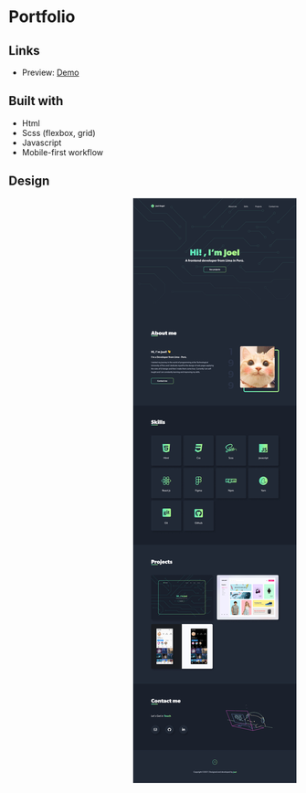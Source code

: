 
# **Portfolio**

## **Links**

- Preview: [Demo](https://joel-portfolio-website.netlify.app/#about)

## **Built with**

- Html
- Scss (flexbox, grid)
- Javascript
- Mobile-first workflow

## **Design**


<div  align="center" >
  <img align="right"  style="widht: 5rem;" src="src/assets/design/desktop-design.jpg" />
</div>
